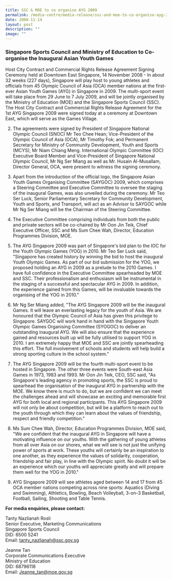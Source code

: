 ```yaml
---
title: SSC & MOE to co organise AYG 2009
permalink: /media-centre/media-release/ssc-and-moe-to-co-organise-ayg-2009/
date: 2008-11-14
layout: post
description: ""
image: ""
---
```

### **Singapore Sports Council and Ministry of Education to Co-organise the Inaugural Asian Youth Games**

Host City Contract and Commercial Rights Release Agreement Signing Ceremony held at Downtown East Singapore, 14 November 2008 - In about 32 weeks (227 days), Singapore will play host to young athletes and officials from 45 Olympic Council of Asia (OCA) member nations at the first-ever Asian Youth Games (AYG) in Singapore in 2009. The multi-sport event will take place from 29 June to 7 July 2009, and will be jointly organised by the Ministry of Education (MOE) and the Singapore Sports Council (SSC). The Host City Contract and Commercial Rights Release Agreement for the 1st AYG Singapore 2009 were signed today at a ceremony at Downtown East, which will serve as the Games Village. 

2. The agreements were signed by President of Singapore National Olympic Council (SNOC) Mr Teo Chee Hean; Vice-President of the Olympic Council of Asia (OCA), Mr Timothy Fok; and Permanent Secretary for Ministry of Community Development, Youth and Sports (MCYS), Mr Niam Chiang Meng. International Olympic Committee (IOC) Executive Board Member and Vice-President of Singapore National Olympic Council, Mr Ng Ser Miang as well as Mr. Husain Al-Musallam, Director General, OCA, were present to witness the signing ceremony.

3. Apart from the introduction of the official logo, the Singapore Asian Youth Games Organising Committee (SAYGOC) 2009, which comprises a Steering Committee and Executive Committee to oversee the staging of the inaugural Games, was also unveiled during the ceremony. Mr Teo Ser Luck, Senior Parliamentary Secretary for Community Development, Youth and Sports, and Transport, will act as an Advisor to SAYGOC while Mr Ng Ser Miang will be the Chairman of the Steering Committee.

4. The Executive Committee comprising individuals from both the public and private sectors will be co-chaired by Mr Oon Jin Teik, Chief Executive Officer, SSC and Ms Sum Chee Wah, Director, Education Programmes Division, MOE.

5. The AYG Singapore 2009 was part of Singapore's bid plan to the IOC for the Youth Olympic Games (YOG) in 2010. Mr Teo Ser Luck said, "Singapore has created history by winning the bid to host the inaugural Youth Olympic Games. As part of our bid submission for the YOG, we proposed holding an AYG in 2009 as a prelude to the 2010 Games. I have full confidence in the Executive Committee spearheaded by MOE and SSC. Their professionalism and enthusiasm will be instrumental in the staging of a successful and spectacular AYG in 2009. In addition, the experience gained from this Games, will be invaluable towards the organising of the YOG in 2010."

6. Mr Ng Ser Miang added, "The AYG Singapore 2009 will be the inaugural Games. It will leave an everlasting legacy for the youth of Asia. We are honoured that the Olympic Council of Asia has given this privilege to Singapore. SAYGOC will work hand in hand with the Singapore Youth Olympic Games Organising Committee (SYOGOC) to deliver an outstanding inaugural AYG. We will also ensure that the experience gained and resources built up will be fully utilised to support YOG in 2010. I am extremely happy that MOE and SSC are jointly spearheading this effort. The full involvement of schools and students will help build a strong sporting culture in the school system."

7. The AYG Singapore 2009 will be the fourth multi-sport event to be hosted in Singapore. The other three events were South-east Asia Games in 1973, 1983 and 1993. Mr Oon Jin Teik, CEO, SSC said, "As Singapore's leading agency in promoting sports, the SSC is proud to spearhead the organisation of the inaugural AYG in partnership with the MOE. We know there is much to do, but we are confident we can meet the challenges ahead and will showcase an exciting and memorable first AYG for both local and regional participants. This AYG Singapore 2009 will not only be about competition, but will be a platform to reach out to the youth through which they can learn about the values of friendship, respect and friendly competition."

8. Ms Sum Chee Wah, Director, Education Programmes Division, MOE said, "We are confident that the inaugural AYG in Singapore will have a motivating influence on our youths. With the gathering of young athletes from all over Asia on our shores, what we will see is not just the unifying power of sports at work. These youths will certainly be an inspiration to one another, as they experience the values of solidarity, cooperation, friendship and fair play, in line with the Olympic spirit. No doubt it will be an experience which our youths will appreciate greatly and will prepare them well for the YOG in 2010."

9. AYG Singapore 2009 will see athletes aged between 14 and 17 from 45 OCA member nations competing across nine sports: Aquatics (Diving and Swimming), Athletics, Bowling, Beach Volleyball, 3-on-3 Basketball, Football, Sailing, Shooting and Table Tennis.


**For media enquiries, please contact:**

Tanty Nazlianah Rosli
<br>
Senior Executive, Marketing Communications
<br>
Singapore Sports Council
<br>
DID: 6500 5241
<br>
Email: [tanty_nazlianah@ssc.gov.sg](mailto:tanty_nazlianah@ssc.gov.sg)

Jeanne Tan
<br>
Corporate Communications Executive
<br>
Ministry of Education
<br>
DID: 68796118
<br>
Email: [Jeanne_tan@moe.gov.sg](mailto:Jeanne_tan@moe.gov.sg)